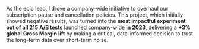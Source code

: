 As the epic lead, I drove a company-wide initiative to overhaul our subscription pause and cancellation policies. This project, which initially showed negative results, was turned into the **most impactful experiment out of all 215 A/B tests** launched company-wide **in 2023**, delivering a **+3% global Gross Margin lift** by making a critical, data-informed decision to trust the long-term data over short-term noise.
